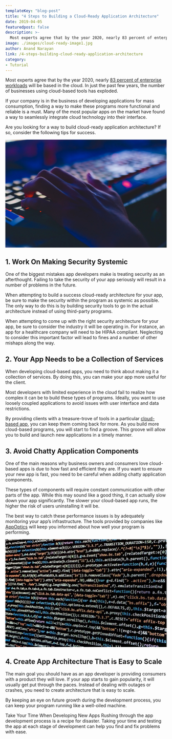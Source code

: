 ```yaml
---
templateKey: "blog-post"
title: "4 Steps to Building a Cloud-Ready Application Architecture"
date: 2019-04-05
featuredpost: false
description: >-
  Most experts agree that by the year 2020, nearly 83 percent of enterprise workloads will be based in the cloud. In just the past few years, the number of businesses using cloud-based tools has exploded. If your company is in
image: ./images/cloud-ready-image1.jpg
author: Anand Narayan
link: /4-steps-building-cloud-ready-application-architecture
category:
- Tutorial
---
```


Most experts agree that by the year 2020, nearly [83 percent of enterprise workloads](https://www.forbes.com/sites/louiscolumbus/2018/01/07/83-of-enterprise-workloads-will-be-in-the-cloud-by-2020/?sh=58396c2c6261) will be based in the cloud. In just the past few years, the number of businesses using cloud-based tools has exploded.

If your company is in the business of developing applications for mass consumption, finding a way to make these programs more functional and reliable is a must. Many of the most popular apps on the market have found a way to seamlessly integrate cloud technology into their interface.

Are you looking for a way to build cloud-ready application architecture? If so, consider the following tips for success.

![img](./images/cloud-ready-image2.jpg)

## 1. Work On Making Security Systemic
One of the biggest mistakes app developers make is treating security as an afterthought. Failing to take the security of your app seriously will result in a number of problems in the future.

When attempting to build a success cloud-ready architecture for your app, be sure to make the security within the program as systemic as possible. The only way to do this is by building security tools to go in the actual architecture instead of using third-party programs.

When attempting to come up with the right security architecture for your app, be sure to consider the industry it will be operating in. For instance, an app for a healthcare company will need to be HIPAA compliant. Neglecting to consider this important factor will lead to fines and a number of other mishaps along the way.

## 2. Your App Needs to be a Collection of Services
When developing cloud-based apps, you need to think about making it a collection of services. By doing this, you can make your app more useful for the client.

Most developers with limited experience in the cloud fail to realize how complex it can be to build these types of programs. Ideally, you want to use loosely coupled applications to avoid issues with user interface and data restrictions.

By providing clients with a treasure-trove of tools in a particular [cloud-based app](https://www.atlantic.net/cloud-hosting/benefits-cloud-based-applications/), you can keep them coming back for more. As you build more cloud-based programs, you will start to find a groove. This groove will allow you to build and launch new applications in a timely manner.

## 3. Avoid Chatty Application Components
One of the main reasons why business owners and consumers love cloud-based apps is due to how fast and efficient they are. If you want to ensure your new app is fast, you need to be careful when adding chatty application components.

These types of components will require constant communication with other parts of the app. While this may sound like a good thing, it can actually slow down your app significantly. The slower your cloud-based app runs, the higher the risk of users uninstalling it will be.

The best way to catch these performance issues is by adequately monitoring your app’s infrastructure. The tools provided by companies like [AppOptics](https://www.appoptics.com/infrastructure-monitoring) will keep you informed about how well your program is performing.

![img](./images/cloud-ready-image1.jpg)

## 4. Create App Architecture That is Easy to Scale
The main goal you should have as an app developer is providing consumers with a product they will love. If your app starts to gain popularity, it will usually get put through the paces. Instead of dealing with outages or crashes, you need to create architecture that is easy to scale.

By keeping an eye on future growth during the development process, you can keep your program running like a well-oiled machine.

Take Your Time When Developing New Apps
Rushing through the app development process is a recipe for disaster. Taking your time and testing the app at each stage of development can help you find and fix problems with ease.
